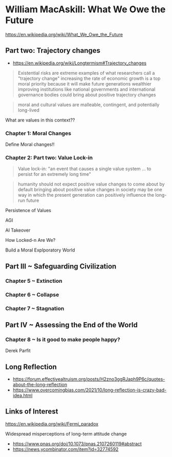 # William MacAskill: What We Owe the Future

https://en.wikipedia.org/wiki/What_We_Owe_the_Future


## Part two: Trajectory changes

* https://en.wikipedia.org/wiki/Longtermism#Trajectory_changes
> Existential risks are extreme examples of what researchers call a "trajectory change"
> increasing the rate of economic growth is a top moral priority because it will make future generations wealthier
> improving institutions like national governments and international governance bodies could bring about positive trajectory changes

> moral and cultural values are malleable, contingent, and potentially long-lived

What are values in this context??

### Chapter 1: Moral Changes
Define Moral changes!!

>

### Chapter 2: Part two: Value Lock-in

> Value lock-in: "an event that causes a single value system ... to persist for an extremely long time"

>humanity should not expect positive value changes to come about by default
>bringing about positive value changes in society may be one way in which the present generation can positively influence the long-run future

Persistence of Values

AGI

AI Takeover

How Locked-n Are We?

Build a Moral Explporatory World

## Part III ~ Safeguarding Civilization

### Chapter 5 ~ Extinction

### Chapter 6 ~ Collapse

### Chapter 7 ~ Stagnation

## Part IV ~ Assessing the End of the World

### Chapter 8 ~ Is it good to make people happy?

Derek Parfit



## Long Reflection

* https://forum.effectivealtruism.org/posts/H2zno3ggRJaph9P6c/quotes-about-the-long-reflection
* https://www.overcomingbias.com/2021/10/long-reflection-is-crazy-bad-idea.html


## Links of Interest

https://en.wikipedia.org/wiki/Fermi_paradox

Widespread misperceptions of long-term attitude change
* https://www.pnas.org/doi/10.1073/pnas.2107260119#abstract
* https://news.ycombinator.com/item?id=32774592